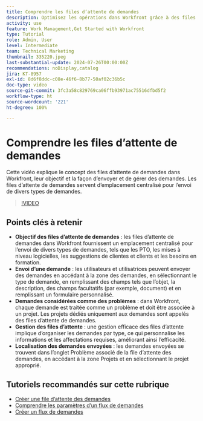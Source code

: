 ```yaml
---
title: Comprendre les files d’attente de demandes
description: Optimisez les opérations dans Workfront grâce à des files d’attente de demandes centralisées pour les envois, une gestion efficace des files d’attente et un accès facile aux demandes envoyées pour améliorer les workflows de projet.
activity: use
feature: Work Management,Get Started with Workfront
type: Tutorial
role: Admin, User
level: Intermediate
team: Technical Marketing
thumbnail: 335220.jpeg
last-substantial-update: 2024-07-26T00:00:00Z
recommendations: noDisplay,catalog
jira: KT-8957
exl-id: 8d6f8ddc-c08e-46f6-8b77-50af02c36b5c
doc-type: video
source-git-commit: 3fc3a58c829769ca06ffb93971ac75516dfbd5f2
workflow-type: ht
source-wordcount: '221'
ht-degree: 100%

---
```


# Comprendre les files d’attente de demandes

Cette vidéo explique le concept des files d’attente de demandes dans Workfront, leur objectif et la façon d’envoyer et de gérer des demandes. Les files d’attente de demandes servent d’emplacement centralisé pour l’envoi de divers types de demandes.

>[!VIDEO](https://video.tv.adobe.com/v/335220/?quality=12&learn=on&enablevpops)

## Points clés à retenir

* **Objectif des files d’attente de demandes** : les files d’attente de demandes dans Workfront fournissent un emplacement centralisé pour l’envoi de divers types de demandes, tels que les PTO, les mises à niveau logicielles, les suggestions de clientes et clients et les besoins en formation.
* **Envoi d’une demande** : les utilisateurs et utilisatrices peuvent envoyer des demandes en accédant à la zone des demandes, en sélectionnant le type de demande, en remplissant des champs tels que l’objet, la description, des champs facultatifs (par exemple, document) et en remplissant un formulaire personnalisé.
* **Demandes considérées comme des problèmes** : dans Workfront, chaque demande est traitée comme un problème et doit être associée à un projet. Les projets dédiés uniquement aux demandes sont appelés des files d’attente de demandes.
* **Gestion des files d’attente** : une gestion efficace des files d’attente implique d’organiser les demandes par type, ce qui personnalise les informations et les affectations requises, améliorant ainsi l’efficacité.
* **Localisation des demandes envoyées** : les demandes envoyées se trouvent dans l’onglet Problème associé de la file d’attente des demandes, en accédant à la zone Projets et en sélectionnant le projet approprié.


## Tutoriels recommandés sur cette rubrique

* [Créer une file d’attente des demandes](/help/manage-work/request-queues/create-a-request-queue.md)
* [Comprendre les paramètres d’un flux de demandes](/help/manage-work/request-queues/understand-settings-for-a-flow-request.md)
* [Créer un flux de demandes](/help/manage-work/request-queues/create-a-request-flow.md)

